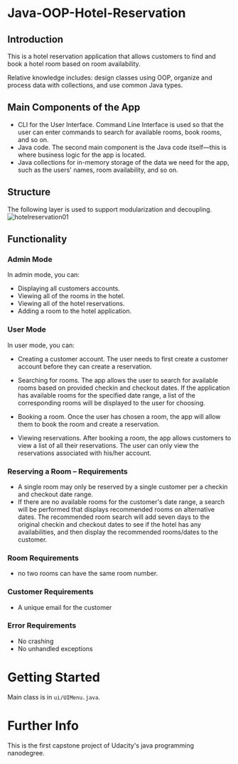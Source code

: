 # Java-OOP-Hotel-Reservation

## Introduction
This is a hotel reservation application that allows customers to find and book a hotel room based on room availability.

Relative knowledge includes: design classes using OOP, organize and process data with collections, and use common Java types.

## Main Components of the App
- CLI for the User Interface. Command Line Interface is used so that the user can enter commands to search for available rooms, book rooms, and so on.
- Java code. The second main component is the Java code itself—this is where business logic for the app is located.
- Java collections for in-memory storage of the data we need for the app, such as the users' names, room availability, and so on.
## Structure
 The following layer is used to support modularization and decoupling. 
![hotelreservation01](https://user-images.githubusercontent.com/24535066/160192694-d7b19a26-b37b-4bbf-91fc-76dadfcedb6c.png)

## Functionality
### Admin Mode
In admin mode, you can:
- Displaying all customers accounts.
- Viewing all of the rooms in the hotel.
- Viewing all of the hotel reservations.
- Adding a room to the hotel application.
### User Mode
In user mode, you can:
- Creating a customer account. The user needs to first create a customer account before they can create a reservation.
- Searching for rooms. The app allows the user to search for available rooms based on provided checkin and checkout dates. If the application has available rooms for the specified date range, a list of the corresponding rooms will be displayed to the user for choosing.
- Booking a room. Once the user has chosen a room, the app will allow them to book the room and create a reservation.

- Viewing reservations. After booking a room, the app allows customers to view a list of all their reservations. The user can only view the reservations associated with his/her account.

### Reserving a Room – Requirements
-  A single room may only be reserved by a single customer per a checkin and checkout date range.
- If there are no available rooms for the customer's date range, a search will be performed that displays recommended rooms on alternative dates. The recommended room search will add seven days to the original checkin and checkout dates to see if the hotel has any availabilities, and then display the recommended rooms/dates to the customer.

### Room Requirements
- no two rooms can have the same room number.

### Customer Requirements
- A unique email for the customer

### Error Requirements
- No crashing
- No unhandled exceptions


# Getting Started
Main class is in `ui/UIMenu.java`.

# Further Info
This is the first capstone project of Udacity's java programming nanodegree. 

